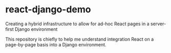 # react-django-demo
Creating a hybrid infrastructure to allow for ad-hoc React pages in a server-first Django environment

This repository is chiefly to help me understand integration React on a page-by-page basis into a Django environment.
